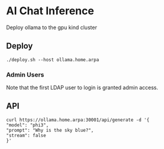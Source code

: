 # AI Chat Inference

Deploy ollama to the gpu kind cluster

## Deploy

`./deploy.sh --host ollama.home.arpa`

### Admin Users

Note that the first LDAP user to login is granted admin access.

## API

```
curl https://ollama.home.arpa:30001/api/generate -d '{
"model": "phi3",
"prompt": "Why is the sky blue?",
"stream": false
}'
```
